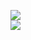 [![](https://img.shields.io/badge/Made%20With-Github%20Spray-lightgrey.svg?style=for-the-badge&logo=github)](https://github.com/Annihil/github-spray#23083)  
[![](https://i.imgur.com/2DrTn0Z.gif)](https://github.com/Annihil/github-spray)